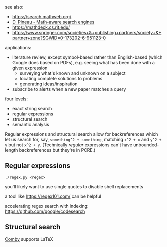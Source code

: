 see also:
* https://search.mathweb.org/
* [D. Pineau - Math-aware search engines](https://www.groundai.com/project/math-aware-search-engines-physics-applications-and-overview/1)
* https://mathdeck.cs.rit.edu/
* https://www.springer.com/societies+&+publishing+partners/society+&+partner+zone?SGWID=0-173202-6-951123-0

applications:
* literature review, except symbol-based rather than English-based (which
  Google does based on PDFs), e.g. seeing what has been done with a given
  expression
  * surveying what's known and unknown on a subject
  * locating complete solutions to problems
  * generating ideas/inspiration
* subscribe to alerts when a new paper matches a query

four levels:
* exact string search
* regular expressions
* structural search
* semantic analysis

Regular expressions and structural search allow for backreferences which let us
search for, say, `something^2 + something`, matching `x^2 + x` and `y^2 + y`
but not `x^2 + y`.
(Technically _regular_ expressions can't have unbounded-length backreferences
but they're in PCRE.)


## Regular expressions

`./regex.py <regex>`

you'll likely want to use single quotes to disable shell replacements

a tool like https://regex101.com/ can be helpful

accelerating regex search with indexing:
https://github.com/google/codesearch

## Structural search

[Comby](https://comby.dev/docs/overview) supports LaTeX

